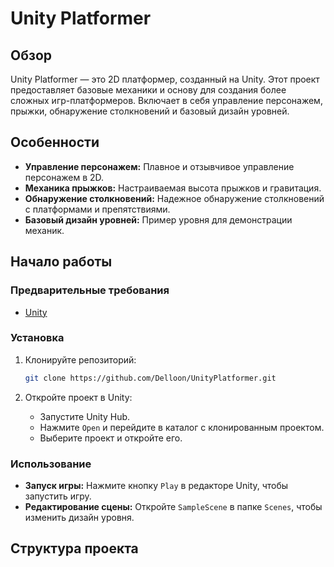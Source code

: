 # Unity Platformer

## Обзор

Unity Platformer — это 2D платформер, созданный на Unity. Этот проект предоставляет базовые механики и основу для создания более сложных игр-платформеров. Включает в себя управление персонажем, прыжки, обнаружение столкновений и базовый дизайн уровней.

## Особенности

- **Управление персонажем:** Плавное и отзывчивое управление персонажем в 2D.
- **Механика прыжков:** Настраиваемая высота прыжков и гравитация.
- **Обнаружение столкновений:** Надежное обнаружение столкновений с платформами и препятствиями.
- **Базовый дизайн уровней:** Пример уровня для демонстрации механик.

## Начало работы

### Предварительные требования

- [Unity](https://unity.com/)

### Установка

1. Клонируйте репозиторий:
    ```bash
    git clone https://github.com/Delloon/UnityPlatformer.git
    ```

2. Откройте проект в Unity:
    - Запустите Unity Hub.
    - Нажмите `Open` и перейдите в каталог с клонированным проектом.
    - Выберите проект и откройте его.

### Использование

- **Запуск игры:** Нажмите кнопку `Play` в редакторе Unity, чтобы запустить игру.
- **Редактирование сцены:** Откройте `SampleScene` в папке `Scenes`, чтобы изменить дизайн уровня.

## Структура проекта


